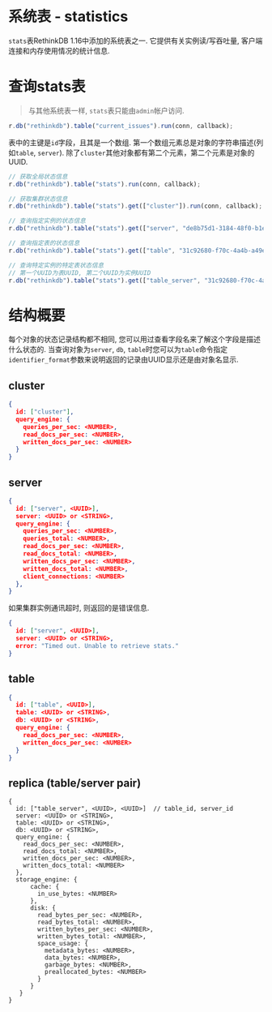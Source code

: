 # 系统表 - statistics
`stats`表RethinkDB 1.16中添加的系统表之一.
它提供有关实例读/写吞吐量, 客户端连接和内存使用情况的统计信息.

# 查询stats表
> 与其他系统表一样, `stats`表只能由`admin`帐户访问.

```javascript
r.db("rethinkdb").table("current_issues").run(conn, callback);
```

表中的主键是`id`字段，且其是一个数组. 第一个数组元素总是对象的字符串描述(列如`table`, `server`).
除了`cluster`其他对象都有第二个元素，第二个元素是对象的UUID.

```javascript
// 获取全局状态信息
r.db("rethinkdb").table("stats").run(conn, callback);

// 获取集群状态信息
r.db("rethinkdb").table("stats").get(["cluster"]).run(conn, callback);

// 查询指定实例的状态信息
r.db("rethinkdb").table("stats").get(["server", "de8b75d1-3184-48f0-b1ef-99a9c04e2be5"]).run(conn, callback);

// 查询指定表的状态信息
r.db("rethinkdb").table("stats").get(["table", "31c92680-f70c-4a4b-a49e-b238eb12c023"]).run(conn, callback);

// 查询特定实例的特定表状态信息
// 第一个UUID为表UUID, 第二个UUID为实例UUID
r.db("rethinkdb").table("stats").get(["table_server", "31c92680-f70c-4a4b-a49e-b238eb12c023", "de8b75d1-3184-48f0-b1ef-99a9c04e2be5"]).run(conn, callback);
```

# 结构概要
每个对象的状态记录结构都不相同, 您可以用过查看字段名来了解这个字段是描述什么状态的.
当查询对象为`server`, `db`, `table`时您可以为`table`命令指定`identifier_format`参数来说明返回的记录由UUID显示还是由对象名显示.

## cluster
```json
{
  id: ["cluster"],
  query_engine: {
    queries_per_sec: <NUMBER>,
    read_docs_per_sec: <NUMBER>,
    written_docs_per_sec: <NUMBER>
  }
}
```

## server
```json
{
  id: ["server", <UUID>],
  server: <UUID> or <STRING>,
  query_engine: {
    queries_per_sec: <NUMBER>,
    queries_total: <NUMBER>,
    read_docs_per_sec: <NUMBER>,
    read_docs_total: <NUMBER>,
    written_docs_per_sec: <NUMBER>,
    written_docs_total: <NUMBER>,
    client_connections: <NUMBER>
  },
}
```

如果集群实例通讯超时, 则返回的是错误信息.

```json
{
  id: ["server", <UUID>],
  server: <UUID> or <STRING>,
  error: "Timed out. Unable to retrieve stats."
}
```

## table
```json
{
  id: ["table", <UUID>],
  table: <UUID> or <STRING>,
  db: <UUID> or <STRING>,
  query_engine: {
    read_docs_per_sec: <NUMBER>,
    written_docs_per_sec: <NUMBER>
  }
}
```

## replica (table/server pair)
```
{
  id: ["table_server", <UUID>, <UUID>]  // table_id, server_id
  server: <UUID> or <STRING>,
  table: <UUID> or <STRING>,
  db: <UUID> or <STRING>,
  query_engine: {
    read_docs_per_sec: <NUMBER>,
    read_docs_total: <NUMBER>,
    written_docs_per_sec: <NUMBER>,
    written_docs_total: <NUMBER>
  },
  storage_engine: {
      cache: {
        in_use_bytes: <NUMBER>
      },
      disk: {
        read_bytes_per_sec: <NUMBER>,
        read_bytes_total: <NUMBER>,
        written_bytes_per_sec: <NUMBER>,
        written_bytes_total: <NUMBER>,
        space_usage: {
          metadata_bytes: <NUMBER>,
          data_bytes: <NUMBER>,
          garbage_bytes: <NUMBER>,
          preallocated_bytes: <NUMBER>
        }
      }
   }
}
```